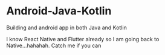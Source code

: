 # Android-Java-Kotlin
Building and android app in both Java and Kotlin

I know React Native and Flutter already so I am going back to Native...hahahah. Catch me if you can
